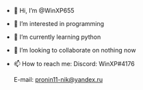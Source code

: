 - 👋 Hi, I’m @WinXP655
- 👀 I’m interested in programming
- 🌱 I’m currently learning python
- 💞️ I’m looking to collaborate on nothing now
- 📫 How to reach me:
  Discord: WinXP#4176
  
  E-mail: pronin11-nik@yandex.ru

<!---
WinXP655/WinXP655 is a ✨ special ✨ repository because its `README.md` (this file) appears on your GitHub profile.
You can click the Preview link to take a look at your changes.
--->
